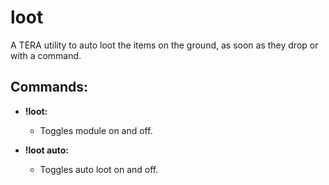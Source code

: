 # loot
A TERA utility to auto loot the items on the ground, as soon as they drop or with a command.

## Commands:

* **!loot:** 
    * Toggles module on and off.

* **!loot auto:** 
    * Toggles auto loot on and off.

